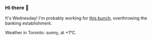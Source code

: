 ### Hi there :wave:

It's Wednesday! I'm probably working for [this bunch](https://github.com/kohofinancial), overthrowing the banking establishment.

Weather in Toronto: sunny, at +1°C.
